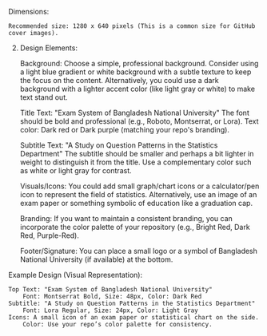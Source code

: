 Dimensions:

    Recommended size: 1280 x 640 pixels (This is a common size for GitHub cover images).

2. Design Elements:

    Background: Choose a simple, professional background.
        Consider using a light blue gradient or white background with a subtle texture to keep the focus on the content.
        Alternatively, you could use a dark background with a lighter accent color (like light gray or white) to make text stand out.

    Title Text: "Exam System of Bangladesh National University"
        The font should be bold and professional (e.g., Roboto, Montserrat, or Lora).
        Text color: Dark red or Dark purple (matching your repo's branding).

    Subtitle Text: "A Study on Question Patterns in the Statistics Department"
        The subtitle should be smaller and perhaps a bit lighter in weight to distinguish it from the title.
        Use a complementary color such as white or light gray for contrast.

    Visuals/Icons:
        You could add small graph/chart icons or a calculator/pen icon to represent the field of statistics.
        Alternatively, use an image of an exam paper or something symbolic of education like a graduation cap.

    Branding:
        If you want to maintain a consistent branding, you can incorporate the color palette of your repository (e.g., Bright Red, Dark Red, Purple-Red).

    Footer/Signature:
        You can place a small logo or a symbol of Bangladesh National University (if available) at the bottom.


Example Design (Visual Representation):

    Top Text: "Exam System of Bangladesh National University"
        Font: Montserrat Bold, Size: 48px, Color: Dark Red
    Subtitle: "A Study on Question Patterns in the Statistics Department"
        Font: Lora Regular, Size: 24px, Color: Light Gray
    Icons: A small icon of an exam paper or statistical chart on the side.
        Color: Use your repo’s color palette for consistency.